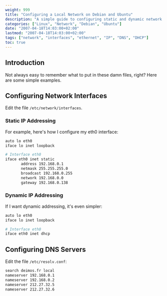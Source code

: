 ```yaml
---
weight: 999
title: "Configuring a Local Network on Debian and Ubuntu"
description: "A simple guide to configuring static and dynamic network interfaces on Debian and Ubuntu systems"
categories: ["Linux", "Network", "Debian", "Ubuntu"]
date: "2007-04-18T14:03:00+02:00"
lastmod: "2007-04-18T14:03:00+02:00"
tags: ["network", "interfaces", "ethernet", "IP", "DNS", "DHCP"]
toc: true
---
```


## Introduction

Not always easy to remember what to put in these damn files, right? Here are some simple examples.

## Configuring Network Interfaces

Edit the file `/etc/network/interfaces`.

### Static IP Addressing

For example, here's how I configure my eth0 interface:

```bash
auto lo eth0
iface lo inet loopback

# Interface eth0
iface eth0 inet static
       address 192.168.0.1
       netmask 255.255.255.0
       broadcast 192.168.0.255
       network 192.168.0.0
       gateway 192.168.0.138
```

### Dynamic IP Addressing

If I want dynamic addressing, it's even simpler:

```bash
auto lo eth0
iface lo inet loopback

# Interface eth0 
iface eth0 inet dhcp
```

## Configuring DNS Servers

Edit the file `/etc/resolv.conf`:

```bash
search deimos.fr local
nameserver 192.168.0.1
nameserver 192.168.0.2
nameserver 212.27.32.5
nameserver 212.27.32.6
```
